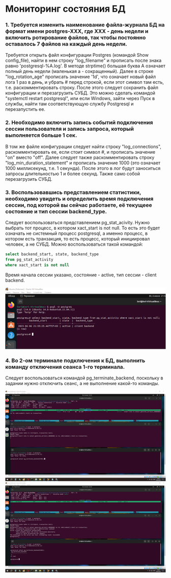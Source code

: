 # Мониторинг состояния БД

### 1. Требуется изменить наименование файла-журнала БД на формат имени postgres-XXX, где ХХХ - день недели и включить ротирование файлов, так чтобы постоянно оставалось 7 файлов на каждый день недели.

Требуется открыть файл конфигурации Postgres (командой Show config_file), найти в нем строку "log_filename" и прописать после знака равно 'postgresql-%A.log'. В методе strptime() большая буква А означает полный день недели (маленькая а - сокращенный). Далее в строке "log_rotation_age" прописать значение '1d', что означает новый файл лога 1 раз в день, и убрать # перед строкой, если этот символ там есть, т.е. раскомментировать строку.
После этого следует сохранить файл конфигурации и перезагрузить СУБД. Это можно сделать командой "systemctl restart postgresql", или если Windows, зайти через Пуск в службы, найти там соответствующую службу Postgresql и перезапустить ее.

### 2. Необходимо включить запись событий подключения сессии пользователя и запись запроса, который выполняется больше 1 сек.

В том же файле конфигурации следует найти строку "log_connections", раскомментировать ее, если стоит символ #, и прописать значение "on" вместо "off". Далее следует также раскомментировать строку "log_min_duration_statement" и прописать значение 1000 (это означает 1000 миллисекунд, т.е. 1 секунда). После этого в лог будут заноситься запросы длительностью 1 и более секунд. Также само собой перезагрузить СУБД.

### 3. Воспользовавшись представлением статистики, необходимо увидеть и определить время подключения сессии, под которой вы сейчас работаете, её текущеее состояние и тип сессии backend_type.

Следует воспользоваться представлением pg_stat_acivity. Нужно выбрать тот процесс, в котором xact_start is not null. То есть это будет означать не системный процесс postgresql, а именно процесс, в котором есть транзакция, то есть процесс, который инициировал человек, а не СУБД. Можно воспользоваться такой командой:

```sql
select backend_start, state, backend_type
from pg_stat_activity
where xact_start is not null 
```

Время начала сессии указано, состояние - active, тип сессии - client backend.

![pg_stat_acivity](https://github.com/INRI03/monitoring_bd/blob/main/01.png)

### 4. Во 2-ом терминале подключения к БД, выполнить команду отключения сеанса 1-го терминала.

Следует воспользоваться командой pg_terminate_backend, поскольку в задании нужно отключить сеанс, а не выполнение какой-то команды.

![02](https://github.com/INRI03/monitoring_bd/blob/main/02.png)
![03](https://github.com/INRI03/monitoring_bd/blob/main/03.png)

